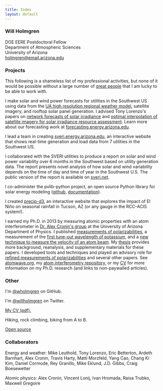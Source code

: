 ```yaml
---
title: Index
layout: default
---
```


<h3>
<a id="welcome" class="anchor" href="#welcome" aria-hidden="true"><span class="octicon octicon-link"></span></a>Will Holmgren</h3>

<p>
DOE EERE Postdoctoral Fellow<br>
Department of Atmospheric Sciences<br>
University of Arizona<br>
<a href="mailto:holmgren@email.arizona.edu">holmgren@email.arizona.edu</a>
</p>

<h3>
<a id="welcome" class="anchor" href="#welcome" aria-hidden="true"><span class="octicon octicon-link"></span></a>Projects</h3>

<p>
This following is a shameless list of my professional activities, but none of it would be possible without a large number of <a href="#collaborators">great people</a> that I am lucky to be able to work with.
</p>

<p>
I make solar and wind power forecasts for utilities in the Southwest US using data from the <a href="http://www.atmo.arizona.edu/index.php?section=weather&id=wrf">UA high resolution regional weather model</a>, satellite imagery, and rooftop solar panel generation. I advised Tony Lorenzo's papers on <a href="http://dx.doi.org/10.1016/j.solener.2015.10.038">network forecasts of solar irradiance</a> and <a href="https://forecasting.energy.arizona.edu/media/Lorenzo_et_al_2016_Optimal_Interpolation_of_satellite_derived_irradiance_and_ground_data.pdf">optimal interpolation of satellite imagery for solar irradiance resource assessment</a>. Learn more about our forecasting work at <a href="https://forecasting.energy.arizona.edu">forecasting.energy.arizona.edu</a>.
</p>

<p>
I lead a team in creating <a href="https://sveri.energy.arizona.edu">sveri.energy.arizona.edu</a>, an interactive website that shows real-time generation and load data from 7 utilities in the Southwest US.
</p>

<p>
I collaborated with the SVERI utilities to produce a report on solar and wind power variability over 6 months in the Southwest based on utility generation data. The report presents novel analysis of how solar and wind variability depends on the time of day and time of year in the Southwest U.S. The public version of the report is available on <a href="http://sveri.net">sveri.net</a>.
</p>

<p>
I co-administer the pvlib-python project, an open source Python library for solar energy modeling  (<a href="https://github.com/pvlib/pvlib-python">github</a>, <a href="http://pvlib-python.readthedocs.io">documentation</a>).
</p>

<p>
I created <a href="http://forecasting.energy.arizona.edu/precip-d3/">precip-d3</a>, an interactive website that explores the impact of El Niño on seasonal rainfall in Tucson, AZ (or any gauge in the RCC-ACIS system!).
</p>

<p>
I earned my Ph.D. in 2013 by measuring atomic properties with an atom interferometer in <a href="http://www.atomwave.org">Dr. Alex Cronin's group</a> at the University of Arizona Department of Physics. I published <a href="http://dx.doi.org/10.1103/PhysRevA.81.053607">measurements of polarizabilities</a>, a measurement of the <a href="http://dx.doi.org/10.1103/PhysRevLett.109.243004">first tune-out wavelength of potassium</a>, and a <a href="http://dx.doi.org/10.1088/1367-2630/13/11/115007">new technique to measure the velocity of an atom beam</a>. My <a href="https://github.com/wholmgren/phd-thesis/blob/master/thesis/dissertation.pdf?raw=true">thesis</a> provides more background, reanalysis, and supplementary materials for these papers. I developed tools and techniques and played an advisory role for <a href="http://journals.aps.org/pra/abstract/10.1103/PhysRevA.92.052513">refined measurements of polarizabilities</a> and several other papers. See <a href="http://www.atomwave.org">atomwave.org</a>, my <a href="https://github.com/wholmgren/atom-interferometry">atom interferometry repository</a>, or my <a href="cv.pdf">CV</a> for more information on my Ph.D. research (and links to non-paywalled articles).
</p>


<h3>
<a id="designer-templates" class="anchor" href="#designer-templates" aria-hidden="true"><span class="octicon octicon-link"></span></a>Other</h3>

<p>
I'm <a href="https://github.com/wholmgren">@wholmgren</a> on GitHub.
</p>

<p>
I'm <a href="https://twitter.com/willholmgren">@willholmgren</a> on Twitter.
</p>

<p>
<a href="cv.pdf">My CV (pdf).</a>
</p>

<p>
Hiking, rock climbing, biking from A to B.
</p>

<p>
<a href="/open_source.html">Open source</a>
</p>


<h3 id="collaborators">
<a id="designer-templates" class="anchor" href="#designer-templates" aria-hidden="true"><span class="octicon octicon-link"></span></a>Collaborators</h3>

<p>
Energy and weather: Mike Leuthold, Tony Lorenzo, Eric Betterton, Ardeth Barnhart, Alex Cronin, Travis Harty, Matti Morzfeld, Yang Cao, Chang Ki Kim, Daniel Cormode, Rey Granillo, Mike Eklund, J.D. Gibbs, Craig Boesewetter
</p>

<p>
Atomic physics: Alex Cronin, Vincent Lonij, Ivan Hromada, Raisa Trubko, Maxwell Gregoire
</p>

            
